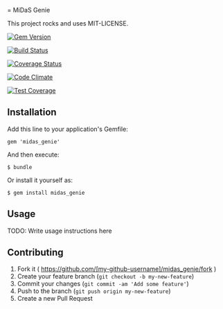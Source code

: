 = MiDaS Genie

This project rocks and uses MIT-LICENSE.

[![Gem Version](https://badge.fury.io/rb/midas_genie.svg)](http://badge.fury.io/rb/midas_genie)

[![Build Status](https://travis-ci.org/alienware/midas_genie.svg?branch=tdd%2Fsurvey)](https://travis-ci.org/alienware/midas_genie)

[![Coverage Status](https://coveralls.io/repos/alienware/midas_genie/badge.svg?branch=tdd%2Fsurvey&service=github)](https://coveralls.io/github/alienware/midas_genie?branch=tdd%2Fquestion)

[![Code Climate](https://codeclimate.com/github/alienware/midas_genie/badges/gpa.svg)](https://codeclimate.com/github/alienware/midas_genie)

[![Test Coverage](https://codeclimate.com/github/alienware/midas_genie/badges/coverage.svg)](https://codeclimate.com/github/alienware/midas_genie)

## Installation

Add this line to your application's Gemfile:

    gem 'midas_genie'

And then execute:

    $ bundle

Or install it yourself as:

    $ gem install midas_genie

## Usage

TODO: Write usage instructions here

## Contributing

1. Fork it ( https://github.com/[my-github-username]/midas_genie/fork )
2. Create your feature branch (`git checkout -b my-new-feature`)
3. Commit your changes (`git commit -am 'Add some feature'`)
4. Push to the branch (`git push origin my-new-feature`)
5. Create a new Pull Request